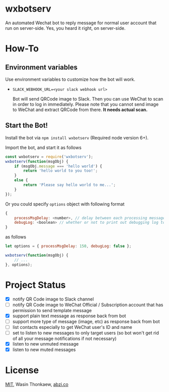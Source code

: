 # wxbotserv

An automated Wechat bot to reply message for normal user account that run on server-side. Yes, you heard it right, on server-side.

# How-To

## Environment variables

Use environment variables to customize how the bot will work.

* `SLACK_WEBHOOK_URL=<your slack webhook url>`

	Bot will send QRCode image to Slack. Then you can use WeChat to scan in order to log in immediately. Please note that you cannot send image to WeChat and extract QRCode from there. __It needs actual scan.__

## Start the Bot!

Install the bot via `npm install wxbotserv` (Required node version 6+).

Import the bot, and start it as follows

```javascript
const wxbotserv = require('wxbotserv');
wxbotserv(function(msgObj) {
	if (msgObj.message === 'hello world') {
		return 'hello world to you too!';
	}
	else {
		return 'Please say hello world to me...';
	}
});
```

Or you could specify `options` object with following format

```javascript
{
	processMsgDelay: <number>, // delay between each processing message
	debugLog: <boolean> // whether or not to print out debugging log to console
}
```

as follows

```javascript
let options = { processMsgDelay: 150, debugLog: false };

wxbotserv(function(msgObj) {
	// ...
}, options);
```

# Project Status

- [x] notify QR Code image to Slack channel
- [ ] notify QR Code image to WeChat Official / Subscription account that has permission to send template message
- [x] support plain text message as response back from bot
- [ ] support more type of message (image, etc) as response back from bot 
- [ ] list contacts especially to get WeChat user's ID and name
- [ ] set to listen to new messages to only target users (so bot won't get rid of all your message notifications if not necessary)
- [x] listen to new unmuted message
- [x] listen to new muted messages

# License

[MIT](https://github.com/haxpor/wxbotserv/blob/master/LICENSE), Wasin Thonkaew, [abzi.co](https://abzi.co)